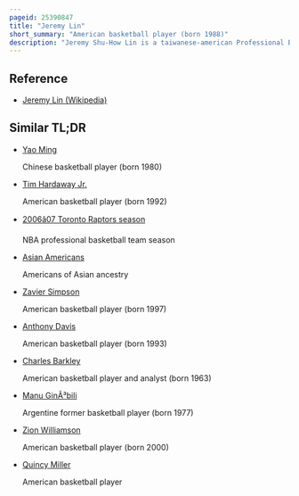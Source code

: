 ```yaml
---
pageid: 25390847
title: "Jeremy Lin"
short_summary: "American basketball player (born 1988)"
description: "Jeremy Shu-How Lin is a taiwanese-american Professional Basketball Player for the New Taipei Kings of the P. League+. He unexpectedly led a winning Turnaround with the New York Knicks of the National Basketball Association during the 2011–12 Season, sparking a cultural Phenomenon known as 'Linsanity'. Lin was the first american of chinese or taiwanese Descent to play in the Nba and is one of the few asian Americans to play in the League. He is the first asian american Player to win an nba Championship with the Toronto Raptors in 2019."
---
```


## Reference

- [Jeremy Lin (Wikipedia)](https://en.wikipedia.org/?curid=25390847)

## Similar TL;DR

- [Yao Ming](/tldr/en/yao-ming)

  Chinese basketball player (born 1980)

- [Tim Hardaway Jr.](/tldr/en/tim-hardaway-jr)

  American basketball player (born 1992)

- [2006â07 Toronto Raptors season](/tldr/en/200607-toronto-raptors-season)

  NBA professional basketball team season

- [Asian Americans](/tldr/en/asian-americans)

  Americans of Asian ancestry

- [Zavier Simpson](/tldr/en/zavier-simpson)

  American basketball player (born 1997)

- [Anthony Davis](/tldr/en/anthony-davis)

  American basketball player (born 1993)

- [Charles Barkley](/tldr/en/charles-barkley)

  American basketball player and analyst (born 1963)

- [Manu GinÃ³bili](/tldr/en/manu-ginobili)

  Argentine former basketball player (born 1977)

- [Zion Williamson](/tldr/en/zion-williamson)

  American basketball player (born 2000)

- [Quincy Miller](/tldr/en/quincy-miller)

  American basketball player
